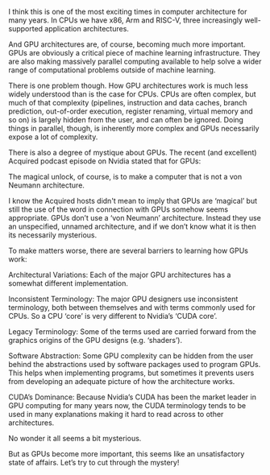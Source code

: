 I think this is one of the most exciting times in computer architecture for many years. In CPUs we have x86, Arm and RISC-V, three increasingly well-supported application architectures.

And GPU architectures are, of course, becoming much more important. GPUs are obviously a critical piece of machine learning infrastructure. They are also making massively parallel computing available to help solve a wider range of computational problems outside of machine learning.

There is one problem though. How GPU architectures work is much less widely understood than is the case for CPUs. CPUs are often complex, but much of that complexity (pipelines, instruction and data caches, branch prediction, out-of-order execution, register renaming, virtual memory and so on) is largely hidden from the user, and can often be ignored. Doing things in parallel, though, is inherently more complex and GPUs necessarily expose a lot of complexity.

There is also a degree of mystique about GPUs. The recent (and excellent) Acquired podcast episode on Nvidia stated that for GPUs:

The magical unlock, of course, is to make a computer that is not a von Neumann architecture.

I know the Acquired hosts didn't mean to imply that GPUs are ‘magical’ but still the use of the word in connection with GPUs somehow seems appropriate. GPUs don’t use a ‘von Neumann’ architecture. Instead they use an unspecified, unnamed architecture, and if we don’t know what it is then its necessarily mysterious.

To make matters worse, there are several barriers to learning how GPUs work:

Architectural Variations: Each of the major GPU architectures has a somewhat different implementation.

Inconsistent Terminology: The major GPU designers use inconsistent terminology, both between themselves and with terms commonly used for CPUs. So a CPU ‘core’ is very different to Nvidia’s ‘CUDA core’.

Legacy Terminology: Some of the terms used are carried forward from the graphics origins of the GPU designs (e.g. ‘shaders’).

Software Abstraction: Some GPU complexity can be hidden from the user behind the abstractions used by software packages used to program GPUs. This helps when implementing programs, but sometimes it prevents users from developing an adequate picture of how the architecture works.

CUDA’s Dominance: Because Nvidia’s CUDA has been the market leader in GPU computing for many years now, the CUDA terminology tends to be used in many explanations making it hard to read across to other architectures.

No wonder it all seems a bit mysterious.

But as GPUs become more important, this seems like an unsatisfactory state of affairs. Let’s try to cut through the mystery!

